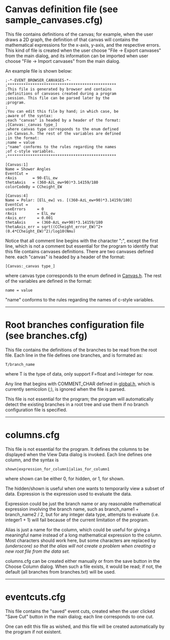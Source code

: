 # Canvas definition file (see sample\_canvases.cfg) #
This file contains definitions of the canvas; for example, when the user draws a 2D graph, the definition of that canvas will contains the mathematical expressions for the x-axis, y-axis, and the respective errors. This kind of file is created when the user choose "File -> Export canvases" from the main dialog, and its information can be imported when user choose "File -> Import canvases" from the main dialog.

An example file is shown below:
```
;-*-EVENT_BROWSER_CANVASES-*-
;************************************************ 
;This file is generated by browser and contains 
;definitions of canvases created during a program
;session. This file can be parsed later by the
;program.
;
;You can edit this file by hand; in which case, be
;aware of the syntax:
;each "canvas" is headed by a header of the format:
;[Canvas:_canvas type_]
;where canvas type corresponds to the enum defined
;in Canvas.h. The rest of the variables are defined
;in the format:
;name = value
;"name" conforms to the rules regarding the names
;of c-style variables.
;************************************************     

[Canvas:1]
Name = Shower Angles
EventCut = 
rAxis       = 90-ElL_ew
thetaAxis   = (360-AzL_ew+90)*3.14159/180
colorCodeBy = CCheight_EW

[Canvas:4]
Name = Polar: [ElL_ew] vs. [(360-AzL_ew+90)*3.14159/180]
EventCut = 
useErrors     = 0
rAxis         = ElL_ew
rAxis_err     = 0.001
thetaAxis     = (360-AzL_ew+90)*3.14159/180
thetaAxis_err = sqrt((CCheight_error_EW)^2+(0.4*CCheight_EW)^2)/log10(Nmu)
```

Notice that all comment line begins with the character ";", except the first line, which is not a comment but essential for the program to identify that this file contains canvases definitions. There are two canvases defined here. each "canvas" is headed by a header of the format:
```
[Canvas:_canvas type_]
```
where canvas type corresponds to the enum defined in [Canvas.h](http://code.google.com/p/lopes-eventbrowser/source/browse/trunk/Canvas.h). The rest of the variables are defined in the format:
```
name = value
```
"name" conforms to the rules regarding the names of c-style variables.


---


# Root branches configuration file (see branches.cfg) #

This file contains the definitions of the branches to be read from the root file. Each line in the file defines one branches, and is formated as:
```
T/branch_name
```
where T is the type of data, only support F=float and I=integer for now.

Any line that begins with COMMENT\_CHAR defined in [global.h](http://code.google.com/p/lopes-eventbrowser/source/browse/trunk/global.h), which is currently semicolon (;), is ignored when the file is parsed.

This file is not essential for the program; the program will automatically detect the existing branches in a root tree and use them if no branch configuration file is specified.


---


# columns.cfg #

This file is not essential for the program. It defines the columns to be displayed when the View Data dialog is invoked. Each line defines one column, and the syntax is
```
shown|expression_for_column1|alias_for_column1
```
where shown can be either 0, for hidden, or 1, for shown.

The hidden/shown is useful when one wants to temporarily view a subset of data. Expression is the expression used to evaluate the data.

Expression could be just the branch name or any reasonable mathematical expression involving the branch name, such as branch\_name1 + branch\_name2 / 2, but for any integer data type, attempts to evaluate (i.e. integer1 + 1) will fail because of the current limitation of the program.

Alias is just a name for the column, which could be useful for giving a meaningful name instead of a long mathematical expression to the column. Most characters should work here, but some characters are replaced by _(underscore) so that the alias will not create a problem when creating a new root file from the data set._

columns.cfg can be created either manually or from the save button in the
Choose Column dialog. When such a file exists, it would be read; if not, the
default (all branches from branches.txt) will be used.


---


# eventcuts.cfg #
This file contains the "saved" event cuts, created when the user clicked "Save Cut" button in the main dialog; each line corresponds to one cut.

One can edit this file as wished, and this file will be created automatically by the program if not existent.
